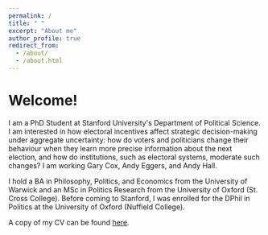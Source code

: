 ```yaml
---
permalink: /
title: " "
excerpt: "About me"
author_profile: true
redirect_from: 
  - /about/
  - /about.html
---
```


# Welcome!

I am a PhD Student at Stanford University's Department of Political Science. I am interested in how electoral incentives affect strategic decision-making under aggregate uncertainty: how do voters and politicians change their behaviour when they learn more precise information about the next election, and how do institutions, such as electoral systems, moderate such changes? I am working Gary Cox, Andy Eggers, and Andy Hall.

I hold a BA in Philosophy, Politics, and Economics from the University of Warwick and an MSc in Politics Research from the University of Oxford (St. Cross College). Before coming to Stanford, I was enrolled for the DPhil in Politics at the University of Oxford (Nuffield College).

A copy of my CV can be found [here](https://tobiasnowacki.github.io/files/CV_tobias_nowack).
